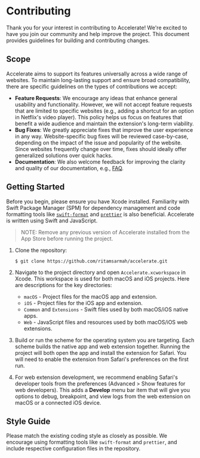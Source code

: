 # Contributing

Thank you for your interest in contributing to Accelerate! We're excited to have you join our community and help improve the project. This document provides guidelines for building and contributing changes.

## Scope

Accelerate aims to support its features universally across a wide range of websites. To maintain long-lasting support and ensure broad compatibility, there are specific guidelines on the types of contributions we accept:

- **Feature Requests**: We encourage any ideas that enhance general usability and functionality. However, we will not accept feature requests that are limited to specific websites (e.g., adding a shortcut for an option in Netflix's video player). This policy helps us focus on features that benefit a wide audience and maintain the extension's long-term viability.
- **Bug Fixes**: We greatly appreciate fixes that improve the user experience in any way. Website-specific bug fixes will be reviewed case-by-case, depending on the impact of the issue and popularity of the website. Since websites frequently change over time, fixes should ideally offer generalized solutions over quick hacks.
- **Documentation**: We also welcome feedback for improving the clarity and quality of our documentation, e.g., [FAQ](https://ritam.me/projects/accelerate/faq/).

## Getting Started

Before you begin, please ensure you have Xcode installed. Familiarity with Swift Package Manager (SPM) for dependency management and code formatting tools like [`swift-format`](https://github.com/apple/swift-format) and [`prettier`](https://prettier.io) is also beneficial. Accelerate is written using Swift and JavaScript.

> NOTE: Remove any previous version of Accelerate installed from the App Store before running the project.

1. Clone the repository:

    ```
    $ git clone https://github.com/ritamsarmah/accelerate.git
    ```

2. Navigate to the project directory and open `Accelerate.xcworkspace` in Xcode. This workspace is used for both macOS and iOS projects. Here are descriptions for the key directories:
    - `macOS` - Project files for the macOS app and extension.
    - `iOS` - Project files for the iOS app and extension.
    - `Common` and `Extensions` - Swift files used by both macOS/iOS native apps.
    - `Web` - JavaScript files and resources used by both macOS/iOS web extensions.

3. Build or run the scheme for the operating system you are targeting. Each scheme builds the native app and web extension together. Running the project will both open the app and install the extension for Safari. You will need to enable the extension from Safari's preferences on the first run.

4. For web extension development, we recommend enabling Safari's developer tools from the preferences (Advanced > Show features for web developers). This adds a **Develop** menu bar item that will give you options to debug, breakpoint, and view logs from the web extension on macOS or a connected iOS device.

## Style Guide

Please match the existing coding style as closely as possible. We encourage using formatting tools like `swift-format` and `prettier`, and include respective configuration files in the repository.
